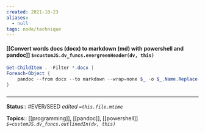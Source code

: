 ```yaml
---
created: 2021-10-23
aliases:
  - null
tags: node/technique
---
```

#### [[Convert words docs (docx) to markdown (md) with powershell and pandoc]] `$=customJS.dv_funcs.evergreenHeader(dv, this)`

```powershell
Get-ChildItem . -Filter *.docx | 
Foreach-Object {
    pandoc --from docx --to markdown --wrap=none $_ -o $_.Name.Replace('.docx', '.md')
}
```

### <hr class="footnote"/>

**Status**:: #EVER/SEED
*edited `=this.file.mtime`*

**Topics**:: [[programming]], [[pandoc]], [[powershell]]
*`$=customJS.dv_funcs.outlinedIn(dv, this)`*

